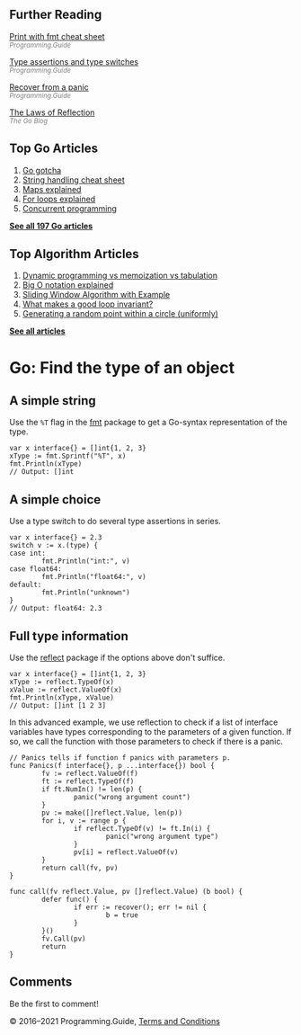 <span class="underline"></span>

<span class="underline"></span>

Further Reading
---------------

[Print with fmt cheat sheet](fmt-printf-reference-cheat-sheet.html)  
<span style="color: grey; font-style: italic; font-size: smaller">Programming.Guide</span>

[Type assertions and type switches](type-assertion-switch.html)  
<span style="color: grey; font-style: italic; font-size: smaller">Programming.Guide</span>

[Recover from a panic](recover-from-panic.html)  
<span style="color: grey; font-style: italic; font-size: smaller">Programming.Guide</span>

[The Laws of Reflection](https://blog.golang.org/laws-of-reflection)  
<span style="color: grey; font-style: italic; font-size: smaller">The Go Blog</span>

Top Go Articles
---------------

1.  [Go gotcha](go-gotcha.html)
2.  [String handling cheat sheet](string-functions-reference-cheat-sheet.html)
3.  [Maps explained](maps-explained.html)
4.  [For loops explained](for-loop.html)
5.  [Concurrent programming](go-concurrency-tutorial.html)

[**See all 197 Go articles**](index.html)

<span class="underline"></span>

Top Algorithm Articles
----------------------

1.  [Dynamic programming vs memoization vs tabulation](../dynamic-programming-vs-memoization-vs-tabulation.html)
2.  [Big O notation explained](../big-o-notation-explained.html)
3.  [Sliding Window Algorithm with Example](../sliding-window-example.html)
4.  [What makes a good loop invariant?](../what-makes-a-good-loop-invariant.html)
5.  [Generating a random point within a circle (uniformly)](../random-point-within-circle.html)

[**See all articles**](../index.html)

Go: Find the type of an object
==============================

A simple string
---------------

Use the `%T` flag in the [fmt](https://golang.org/pkg/fmt/) package to get a Go-syntax representation of the type.

    var x interface{} = []int{1, 2, 3}
    xType := fmt.Sprintf("%T", x)
    fmt.Println(xType)
    // Output: []int

A simple choice
---------------

Use a type switch to do several type assertions in series.

    var x interface{} = 2.3
    switch v := x.(type) {
    case int:
            fmt.Println("int:", v)
    case float64:
            fmt.Println("float64:", v)
    default:
            fmt.Println("unknown")
    }
    // Output: float64: 2.3

Full type information
---------------------

Use the [reflect](https://golang.org/pkg/reflect/) package if the options above don't suffice.

    var x interface{} = []int{1, 2, 3}
    xType := reflect.TypeOf(x)
    xValue := reflect.ValueOf(x)
    fmt.Println(xType, xValue)
    // Output: []int [1 2 3] 

In this advanced example, we use reflection to check if a list of interface variables have types corresponding to the parameters of a given function. If so, we call the function with those parameters to check if there is a panic.

    // Panics tells if function f panics with parameters p.
    func Panics(f interface{}, p ...interface{}) bool {
            fv := reflect.ValueOf(f)
            ft := reflect.TypeOf(f)
            if ft.NumIn() != len(p) {
                    panic("wrong argument count")
            }
            pv := make([]reflect.Value, len(p))
            for i, v := range p {
                    if reflect.TypeOf(v) != ft.In(i) {
                            panic("wrong argument type")
                    }
                    pv[i] = reflect.ValueOf(v)
            }
            return call(fv, pv)
    }

    func call(fv reflect.Value, pv []reflect.Value) (b bool) {
            defer func() {
                    if err := recover(); err != nil {
                            b = true
                    }
            }()
            fv.Call(pv)
            return
    }

Comments
--------

Be the first to comment!

© 2016–2021 Programming.Guide, [Terms and Conditions](../terms-and-conditions.html)
